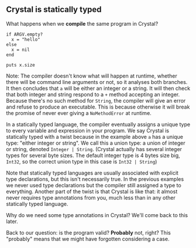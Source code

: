 ## Crystal is statically typed

What happens when we **compile** the same program in Crystal?

```playground
if ARGV.empty?
  x = "hello"
else
  x = nil
end

puts x.size
```

Note:
The compiler doesn't know what will happen at runtime, whether there will be command line arguments or not, so it analyses both branches. It then concludes that `a` will be either an integer or a string. It will then check that both integer and string respond to a `+` method accepting an integer. Because there's no such method for `String`, the compiler will give an error and refuse to produce an executable. This is because otherwise it will break the promise of never ever giving a `NoMethodError` at runtime.

In a statically typed language, the compiler eventually assigns a unique type to every variable and expression in your program. We say Crystal is statically typed with a twist because in the example above `a` has a unique type: "either integer or string". We call this a union type: a union of integer or string, denoted `Integer | String`. (Crystal actually has several integer types for several byte sizes. The default integer type is 4 bytes size big, `Int32`, so the correct union type in this case is `Int32 | String`)

Note that statically typed languages are usually associated with explicit type declarations, but this isn't necessarily true. In the previous examples we never used type declarations but the compiler still assigned a type to everything. Another part of the twist is that Crystal is like that: it almost never requires type annotations from you, much less than in any other statically typed language.

Why do we need some type annotations in Crystal? We'll come back to this later.

Back to our question: is the program valid? **Probably** not, right? This "probably" means that we might have forgotten considering a case.
